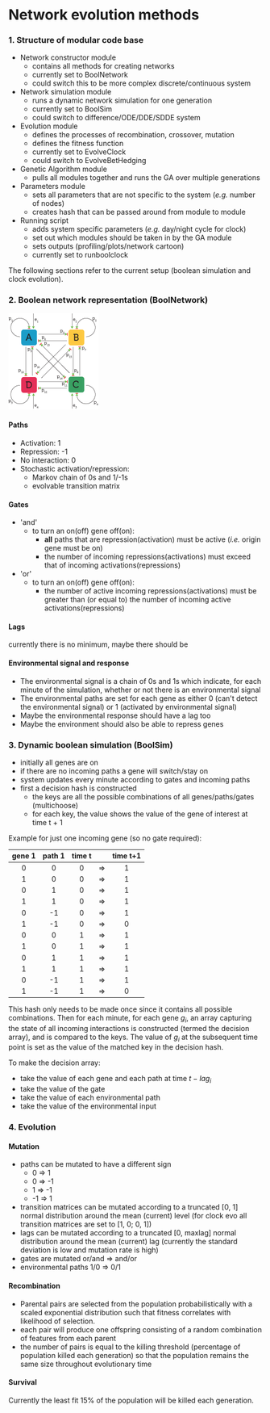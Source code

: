 # Network evolution methods

### 1. Structure of modular code base

- Network constructor module
	- contains all methods for creating networks
	- currently set to BoolNetwork
	- could switch this to be more complex discrete/continuous system
- Network simulation module
	- runs a dynamic network simulation for one generation
	- currently set to BoolSim
	- could switch to difference/ODE/DDE/SDDE system
- Evolution module
	- defines the processes of recombination, crossover, mutation
	- defines the fitness function
	- currently set to EvolveClock
	- could switch to EvolveBetHedging
- Genetic Algorithm module
	- pulls all modules together and runs the GA over multiple generations
- Parameters module
	- sets all parameters that are not specific to the system (*e.g.* number of nodes)
	- creates hash that can be passed around from module to module
- Running script
	- adds system specific parameters (*e.g.* day/night cycle for clock)
	- set out which modules should be taken in by the GA module
	- sets outputs (profiling/plots/network cartoon)
	- currently set to runboolclock

The following sections refer to the current setup (boolean simulation and clock evolution).

### 2. Boolean network representation (BoolNetwork)

![network cartoon](https://raw.githubusercontent.com/Treblesteph/network_evo/master/assets/generalnet.png)

#### Paths

- Activation: 1
- Repression: -1
- No interaction: 0
- Stochastic activation/repression:
	- Markov chain of 0s and 1/-1s
	- evolvable transition matrix

#### Gates

- 'and'
	- to turn an on(off) gene off(on):
		- **all** paths that are repression(activation) must be active (*i.e.* origin gene must be on)
		- the number of incoming repressions(activations) must exceed that of incoming activations(repressions)
- 'or'
	- to turn an on(off) gene off(on):
		- the number of active incoming repressions(activations) must be greater than (or equal to) the number of incoming active activations(repressions)

#### Lags

currently there is no minimum, maybe there should be

#### Environmental signal and response

- The environmental signal is a chain of 0s and 1s which indicate, for each minute of the simulation, whether or not there is an environmental signal
-  The environmental paths are set for each gene as either 0 (can't detect the environmental signal) or 1 (activated by environmental signal)
- Maybe the environmental response should have a lag too
- Maybe the environment should also be able to repress genes

### 3. Dynamic boolean simulation (BoolSim)

- initially all genes are on
- if there are no incoming paths a gene will switch/stay on
- system updates every minute according to gates and incoming paths
- first a decision hash is constructed
	- the keys are all the possible combinations of all genes/paths/gates (multichoose)
	- for each key, the value shows the value of the gene of interest at time t + 1

Example for just one incoming gene (so no gate required):

|  gene 1  |  path 1  |  time t  |          | time t+1 |
|:--------:|:--------:|:--------:|:--------:|:--------:|
|     0    |     0    |     0    |    =>    |     1    |
|     1    |     0    |     0    |    =>    |     1    |
|     0    |     1    |     0    |    =>    |     1    |
|     1    |     1    |     0    |    =>    |     1    |
|     0    |    -1    |     0    |    =>    |     1    |
|     1    |    -1    |     0    |    =>    |     0    |
|     0    |     0    |     1    |    =>    |     1    |
|     1    |     0    |     1    |    =>    |     1    |
|     0    |     1    |     1    |    =>    |     1    |
|     1    |     1    |     1    |    =>    |     1    |
|     0    |    -1    |     1    |    =>    |     1    |
|     1    |    -1    |     1    |    =>    |     0    |

This hash only needs to be made once since it contains all possible combinations. Then for each minute, for each gene $g_{i}$, an array capturing the state of all incoming interactions is constructed (termed the decision array), and is compared to the keys. The value of $g_{i}$ at the subsequent time point is set as the value of the matched key in the decision hash.

To make the decision array:

- take the value of each gene and each path at time $t - lag_{i}$
- take the value of the gate
- take the value of each environmental path
- take the value of the environmental input

### 4. Evolution

#### Mutation

- paths can be mutated to have a different sign
	- 0 => 1
	- 0 => -1
	- 1 => -1
	- -1 => 1
- transition matrices can be mutated according to a truncated [0, 1] normal distribution around the mean (current) level (for clock evo all transition matrices are set to [1, 0; 0, 1])
- lags can be mutated according to a truncated [0, maxlag] normal distribution around the mean (current) lag (currently the standard deviation is low and mutation rate is high)
- gates are mutated or/and => and/or
- environmental paths 1/0 => 0/1

#### Recombination

- Parental pairs are selected from the population probabilistically with a scaled exponential distribution such that fitness correlates with likelihood of selection.
- each pair will produce one offspring consisting of a random combination of features from each parent
- the number of pairs is equal to the killing threshold (percentage of population killed each generation) so that the population remains the same size throughout evolutionary time

#### Survival

Currently the least fit 15% of the population will be killed each generation.
